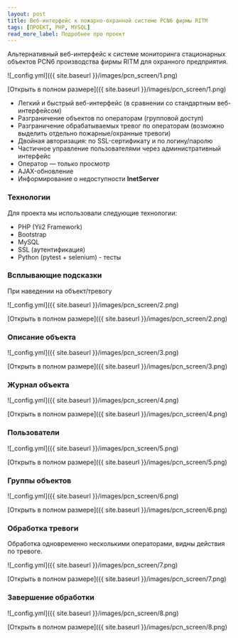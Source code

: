 ```yaml
---
layout: post
title: Веб-интерфейс к пожарно-охранной системе PCN6 фирмы RITM
tags: [ПРОЕКТ, PHP, MYSQL]
read_more_label: Подробнее про проект
---
```


Альтернативный веб-интерфейс к системе мониторинга стационарных объектов PCN6 производства фирмы RITM для охранного предприятия.

![_config.yml]({{ site.baseurl }}/images/pcn_screen/1.png)

<!--more-->

[Открыть в полном размере]({{ site.baseurl }}/images/pcn_screen/1.png)

- Легкий и быстрый веб-интерфейс (в сравнении со стандартным веб-интерфейсом)
- Разграничение объектов по операторам (групповой доступ)
- Разграничение обрабатываемых тревог по операторам (возможно выделить отдельно пожарные/охранные тревоги)
- Двойная авторизация: по SSL-сертификату и по логину/паролю
- Частичное управление пользователями через административный интерфейс
- Оператор — только просмотр
- AJAX-обновление
- Информирование о недоступности **InetServer**
 

### Технологии
Для проекта мы использовали следующие технологии:
- PHP (Yii2 Framework)
- Bootstrap
- MySQL
- SSL (аутентификация)
- Python (pytest + selenium) - тесты

### Всплывающие подсказки 
При наведении на объект/тревогу

![_config.yml]({{ site.baseurl }}/images/pcn_screen/2.png)

[Открыть в полном размере]({{ site.baseurl }}/images/pcn_screen/2.png)


### Описание объекта

![_config.yml]({{ site.baseurl }}/images/pcn_screen/3.png)

[Открыть в полном размере]({{ site.baseurl }}/images/pcn_screen/3.png)


### Журнал объекта

![_config.yml]({{ site.baseurl }}/images/pcn_screen/4.png)

[Открыть в полном размере]({{ site.baseurl }}/images/pcn_screen/4.png)


### Пользователи

![_config.yml]({{ site.baseurl }}/images/pcn_screen/5.png)

[Открыть в полном размере]({{ site.baseurl }}/images/pcn_screen/5.png)


### Группы объектов

![_config.yml]({{ site.baseurl }}/images/pcn_screen/6.png)

[Открыть в полном размере]({{ site.baseurl }}/images/pcn_screen/6.png)


### Обработка тревоги
Обработка одновременно несколькими операторами, видны действия по тревоге. 

![_config.yml]({{ site.baseurl }}/images/pcn_screen/7.png)

[Открыть в полном размере]({{ site.baseurl }}/images/pcn_screen/7.png)


### Завершение обработки

![_config.yml]({{ site.baseurl }}/images/pcn_screen/8.png)

[Открыть в полном размере]({{ site.baseurl }}/images/pcn_screen/8.png)
